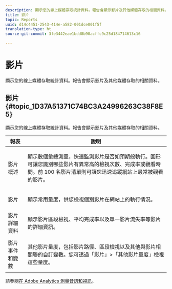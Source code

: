 ```yaml
---
description: 顯示您的線上媒體存取統計資料。報告會顯示影片及其他媒體存取的相關資料。
title: 影片
topic: Reports
uuid: d14c4451-2543-414e-a582-001dce001f5f
translation-type: ht
source-git-commit: 3fe3442eae1bdd8b90acffc9c25d184714613c16

---
```



# 影片

顯示您的線上媒體存取統計資料。報告會顯示影片及其他媒體存取的相關資料。

## 影片 {#topic_1D37A51371C74BC3A24996263C38F8E5}

顯示您的線上媒體存取統計資料。報告會顯示影片及其他媒體存取的相關資料。

<table id="table_A032C55365C34F808764965ADF62F81F"> 
 <thead> 
  <tr> 
   <th colname="col1" class="entry"> 報表 </th> 
   <th colname="col2" class="entry"> 說明 </th> 
  </tr> 
 </thead>
 <tbody> 
  <tr> 
   <td colname="col1"> 影片概述 </td> 
   <td colname="col2"> <p> 顯示數個彙總測量，快速監測影片是否如預期般執行。圖形可讓您識別哪些影片有異常高的檢視次數、完成率或觀看時間。前 100 名影片清單則可讓您迅速追蹤網站上最常被觀看的影片。 </p> </td> 
  </tr> 
  <tr> 
   <td colname="col1"> 影片 </td> 
   <td colname="col2"> <p> 顯示常用量度，供您檢視個別影片在網站上的執行情況。 </p> </td> 
  </tr> 
  <tr> 
   <td colname="col1"> 影片詳細資料 </td> 
   <td colname="col2"> <p> 顯示影片區段檢視、平均完成率以及單一影片流失率等影片的詳細資訊。 </p> </td> 
  </tr> 
  <tr> 
   <td colname="col1"> 影片事件和變數 </td> 
   <td colname="col2"> <p> 其他影片量度，包括影片路徑、區段檢視以及其他與影片相關聯的自訂變數。您可透過「<span class="uicontrol">影片</span>」&gt;「<span class="uicontrol">其他影片量度</span>」檢視這些量度。 </p> </td> 
  </tr> 
 </tbody> 
</table>

請參閱[在 Adobe Analytics 測量音訊和視訊](https://docs.adobe.com/content/help/zh-Hant/media-analytics/using/media-overview.html)。
